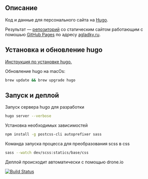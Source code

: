 ## Описание
Код и данные для персонального сайта на [Hugo](http://gohugo.io/).

Результат — [репозиторий](https://github.com/agladky/agladky.github.io) со статическим сайтом работающим с помошью [GitHub Pages](https://pages.github.com/) по адресу [agladky.ru](https://agladky.ru/).

## Установка и обновление hugo
[Инструкция по установке hugo.](https://gohugo.io/getting-started/installing/)

Обновление hugo на macOs:
  ```sh
  brew update && brew upgrade hugo
  ```

## Запуск и деплой
Запуск сервера hugo для разработки
  ```sh
  hugo server --verbose
  ```

Установка необходимых зависимостей
  ```sh
  npm install -g postcss-cli autoprefixer sass
  ```

Команда запуска процесса для преобразования scss в css
  ```sh
  sass --watch dev/scss:statics/base/css
  ```

Деплой происходит автоматически c помощью drone.io

[![Build Status](https://cloud.drone.io/api/badges/agladky/agladky.github.io-hugo/status.svg)](https://cloud.drone.io/agladky/agladky.github.io-hugo)
